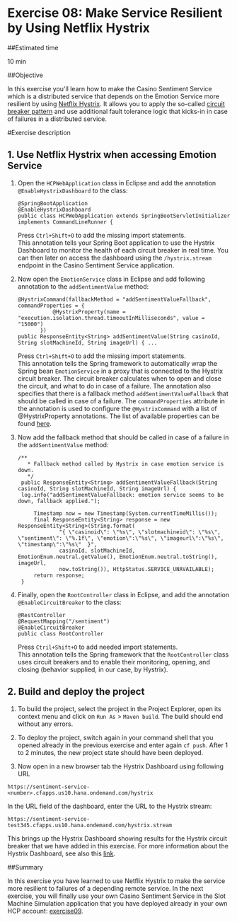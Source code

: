 # Exercise 08: Make Service Resilient by Using Netflix Hystrix

##Estimated time

10 min

##Objective

In this exercise you'll learn how to make the Casino Sentiment Service which is a distributed service that depends on the Emotion Service more resilient by using [Netflix Hystrix](https://github.com/Netflix/Hystrix/wiki). It allows you to apply the so-called [circuit breaker pattern](http://martinfowler.com/bliki/CircuitBreaker.html) and use additional fault tolerance logic that kicks-in in case of failures in a distributed service.

#Exercise description

## 1. Use Netflix Hystrix when accessing Emotion Service

1. Open the ```HCPWebApplication``` class in Eclipse and add the annotation ```@EnableHystrixDashboard``` to the class:
   ```
   @SpringBootApplication
   @EnableHystrixDashboard
   public class HCPWebApplication extends SpringBootServletInitializer implements CommandLineRunner {
   ```
   Press ```Ctrl+Shift+O``` to add the missing import statements.
   <br>
   This annotation tells your Spring Boot application to use the Hystrix Dashboard to monitor the health of each circuit breaker in real time. You can then later on access the dashboard using the ```/hystrix.stream``` endpoint in the Casino Sentiment Service  application.

2. Now open the ```EmotionService``` class in Eclipse and add following annotation to the ```addSentimentValue``` method:
   ```
   @HystrixCommand(fallbackMethod = "addSentimentValueFallback", commandProperties = {
              @HystrixProperty(name = "execution.isolation.thread.timeoutInMilliseconds", value = "15000")
          })
   public ResponseEntity<String> addSentimentValue(String casinoId, String slotMachineId, String imageUrl) { ...
   ```
   Press ```Ctrl+Shift+O``` to add the missing import statements.
   <br>
   This annotation tells the Spring framework to automatically wrap the Spring bean ```EmotionService``` in a proxy that is connected to the Hystrix circuit breaker. The circuit breaker calculates when to open and close the circuit, and what to do in case of a failure. The annotation also specifies that there is a fallback method ```addSentimentValueFallback``` that should be called in case of a failure. The ```commandProperties``` attribute in the annotation is used to configure the ```@HystrixCommand``` with a list of @HystrixProperty annotations. The list of available properties can be found [here](https://github.com/Netflix/Hystrix/wiki/Configuration).

3. Now add the fallback method that should be called in case of a failure in the ```addSentimentValue``` method:
   ```
   /**
 	  * Fallback method called by Hystrix in case emotion service is down.
 	  */
 	public ResponseEntity<String> addSentimentValueFallback(String casinoId, String slotMachineId, String imageUrl) {		            
    log.info("addSentimentValueFallback: emotion service seems to be down, fallback applied.");

		Timestamp now = new Timestamp(System.currentTimeMillis());
		final ResponseEntity<String> response = new ResponseEntity<String>(String.format(
				"{ \"casinoid\": \"%s\", \"slotmachineid\": \"%s\", \"sentiment\": \"%.1f\", \"emotion\":\"%s\", \"imageurl\":\"%s\", \"timestamp\":\"%s\"  }",
				casinoId, slotMachineId, EmotionEnum.neutral.getValue(), EmotionEnum.neutral.toString(), imageUrl,
				now.toString()), HttpStatus.SERVICE_UNAVAILABLE);
		return response;
 	}
   ```

4. Finally, open the ```RootController``` class in Eclipse, and add the annotation ```@EnableCircuitBreaker``` to the class:
   ```
   @RestController
   @RequestMapping("/sentiment")
   @EnableCircuitBreaker
   public class RootController
   ```
   Press ```Ctril+Shift+O``` to add needed import statements.
   <br>
   This annotation tells the Spring framework that the ```RootController``` class uses circuit breakers and to enable their monitoring, opening, and closing (behavior supplied, in our case, by Hystrix).

## 2. Build and deploy the project

1. To build the project, select the project in the Project Explorer, open its context menu and click on ```Run As``` > ```Maven build```. The build should end without any errors.

2. To deploy the project, switch again in your command shell that you opened already in the previous exercise and enter again ```cf push```. After 1 to 2 minutes, the new project state should have been deployed.

3. Now open in a new browser tab the Hystrix Dashboard using following URL
  ```
  https://sentiment-service-<number>.cfapps.us10.hana.ondemand.com/hystrix
  ```
  In the URL field of the dashboard, enter the URL to the Hystrix stream: 
  ```
  https://sentiment-service-test345.cfapps.us10.hana.ondemand.com/hystrix.stream
  ```
  This brings up the Hystrix Dashboard showing results for the Hystrix circuit breaker that we have added in this exercise. For more information about the Hystrix Dashboard, see also this [link](https://github.com/Netflix/Hystrix/wiki/Dashboard). 

##Summary

In this exercise you have learned to use Netflix Hystrix to make the service more resilient to failures of a depending remote service. In the next exercise, you will finally use your own Casino Sentiment Service in the Slot Machine Simulation application that you have deployed already in your own HCP account: [exercise09](../exercise09).

